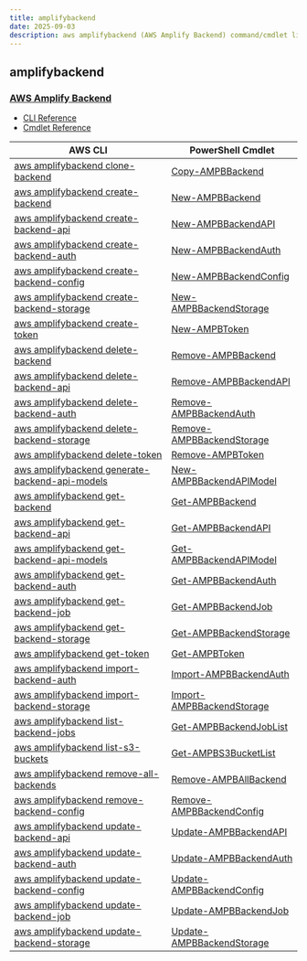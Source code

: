 ```yaml
---
title: amplifybackend
date: 2025-09-03
description: aws amplifybackend (AWS Amplify Backend) command/cmdlet list.
---
```


## amplifybackend

### [AWS Amplify Backend](https://aws.amazon.com/amplify/)

* [CLI Reference](https://awscli.amazonaws.com/v2/documentation/api/latest/reference/amplifybackend/index.html)
* [Cmdlet Reference](https://docs.aws.amazon.com/powershell/latest/reference/items/AmplifyBackend_cmdlets.html)

|AWS CLI|PowerShell Cmdlet|
|----|----|
|[aws amplifybackend clone-backend](https://awscli.amazonaws.com/v2/documentation/api/latest/reference/amplifybackend/clone-backend.html)|[Copy-AMPBBackend](https://docs.aws.amazon.com/powershell/latest/reference/items/Copy-AMPBBackend.html)|
|[aws amplifybackend create-backend](https://awscli.amazonaws.com/v2/documentation/api/latest/reference/amplifybackend/create-backend.html)|[New-AMPBBackend](https://docs.aws.amazon.com/powershell/latest/reference/items/New-AMPBBackend.html)|
|[aws amplifybackend create-backend-api](https://awscli.amazonaws.com/v2/documentation/api/latest/reference/amplifybackend/create-backend-api.html)|[New-AMPBBackendAPI](https://docs.aws.amazon.com/powershell/latest/reference/items/New-AMPBBackendAPI.html)|
|[aws amplifybackend create-backend-auth](https://awscli.amazonaws.com/v2/documentation/api/latest/reference/amplifybackend/create-backend-auth.html)|[New-AMPBBackendAuth](https://docs.aws.amazon.com/powershell/latest/reference/items/New-AMPBBackendAuth.html)|
|[aws amplifybackend create-backend-config](https://awscli.amazonaws.com/v2/documentation/api/latest/reference/amplifybackend/create-backend-config.html)|[New-AMPBBackendConfig](https://docs.aws.amazon.com/powershell/latest/reference/items/New-AMPBBackendConfig.html)|
|[aws amplifybackend create-backend-storage](https://awscli.amazonaws.com/v2/documentation/api/latest/reference/amplifybackend/create-backend-storage.html)|[New-AMPBBackendStorage](https://docs.aws.amazon.com/powershell/latest/reference/items/New-AMPBBackendStorage.html)|
|[aws amplifybackend create-token](https://awscli.amazonaws.com/v2/documentation/api/latest/reference/amplifybackend/create-token.html)|[New-AMPBToken](https://docs.aws.amazon.com/powershell/latest/reference/items/New-AMPBToken.html)|
|[aws amplifybackend delete-backend](https://awscli.amazonaws.com/v2/documentation/api/latest/reference/amplifybackend/delete-backend.html)|[Remove-AMPBBackend](https://docs.aws.amazon.com/powershell/latest/reference/items/Remove-AMPBBackend.html)|
|[aws amplifybackend delete-backend-api](https://awscli.amazonaws.com/v2/documentation/api/latest/reference/amplifybackend/delete-backend-api.html)|[Remove-AMPBBackendAPI](https://docs.aws.amazon.com/powershell/latest/reference/items/Remove-AMPBBackendAPI.html)|
|[aws amplifybackend delete-backend-auth](https://awscli.amazonaws.com/v2/documentation/api/latest/reference/amplifybackend/delete-backend-auth.html)|[Remove-AMPBBackendAuth](https://docs.aws.amazon.com/powershell/latest/reference/items/Remove-AMPBBackendAuth.html)|
|[aws amplifybackend delete-backend-storage](https://awscli.amazonaws.com/v2/documentation/api/latest/reference/amplifybackend/delete-backend-storage.html)|[Remove-AMPBBackendStorage](https://docs.aws.amazon.com/powershell/latest/reference/items/Remove-AMPBBackendStorage.html)|
|[aws amplifybackend delete-token](https://awscli.amazonaws.com/v2/documentation/api/latest/reference/amplifybackend/delete-token.html)|[Remove-AMPBToken](https://docs.aws.amazon.com/powershell/latest/reference/items/Remove-AMPBToken.html)|
|[aws amplifybackend generate-backend-api-models](https://awscli.amazonaws.com/v2/documentation/api/latest/reference/amplifybackend/generate-backend-api-models.html)|[New-AMPBBackendAPIModel](https://docs.aws.amazon.com/powershell/latest/reference/items/New-AMPBBackendAPIModel.html)|
|[aws amplifybackend get-backend](https://awscli.amazonaws.com/v2/documentation/api/latest/reference/amplifybackend/get-backend.html)|[Get-AMPBBackend](https://docs.aws.amazon.com/powershell/latest/reference/items/Get-AMPBBackend.html)|
|[aws amplifybackend get-backend-api](https://awscli.amazonaws.com/v2/documentation/api/latest/reference/amplifybackend/get-backend-api.html)|[Get-AMPBBackendAPI](https://docs.aws.amazon.com/powershell/latest/reference/items/Get-AMPBBackendAPI.html)|
|[aws amplifybackend get-backend-api-models](https://awscli.amazonaws.com/v2/documentation/api/latest/reference/amplifybackend/get-backend-api-models.html)|[Get-AMPBBackendAPIModel](https://docs.aws.amazon.com/powershell/latest/reference/items/Get-AMPBBackendAPIModel.html)|
|[aws amplifybackend get-backend-auth](https://awscli.amazonaws.com/v2/documentation/api/latest/reference/amplifybackend/get-backend-auth.html)|[Get-AMPBBackendAuth](https://docs.aws.amazon.com/powershell/latest/reference/items/Get-AMPBBackendAuth.html)|
|[aws amplifybackend get-backend-job](https://awscli.amazonaws.com/v2/documentation/api/latest/reference/amplifybackend/get-backend-job.html)|[Get-AMPBBackendJob](https://docs.aws.amazon.com/powershell/latest/reference/items/Get-AMPBBackendJob.html)|
|[aws amplifybackend get-backend-storage](https://awscli.amazonaws.com/v2/documentation/api/latest/reference/amplifybackend/get-backend-storage.html)|[Get-AMPBBackendStorage](https://docs.aws.amazon.com/powershell/latest/reference/items/Get-AMPBBackendStorage.html)|
|[aws amplifybackend get-token](https://awscli.amazonaws.com/v2/documentation/api/latest/reference/amplifybackend/get-token.html)|[Get-AMPBToken](https://docs.aws.amazon.com/powershell/latest/reference/items/Get-AMPBToken.html)|
|[aws amplifybackend import-backend-auth](https://awscli.amazonaws.com/v2/documentation/api/latest/reference/amplifybackend/import-backend-auth.html)|[Import-AMPBBackendAuth](https://docs.aws.amazon.com/powershell/latest/reference/items/Import-AMPBBackendAuth.html)|
|[aws amplifybackend import-backend-storage](https://awscli.amazonaws.com/v2/documentation/api/latest/reference/amplifybackend/import-backend-storage.html)|[Import-AMPBBackendStorage](https://docs.aws.amazon.com/powershell/latest/reference/items/Import-AMPBBackendStorage.html)|
|[aws amplifybackend list-backend-jobs](https://awscli.amazonaws.com/v2/documentation/api/latest/reference/amplifybackend/list-backend-jobs.html)|[Get-AMPBBackendJobList](https://docs.aws.amazon.com/powershell/latest/reference/items/Get-AMPBBackendJobList.html)|
|[aws amplifybackend list-s3-buckets](https://awscli.amazonaws.com/v2/documentation/api/latest/reference/amplifybackend/list-s3-buckets.html)|[Get-AMPBS3BucketList](https://docs.aws.amazon.com/powershell/latest/reference/items/Get-AMPBS3BucketList.html)|
|[aws amplifybackend remove-all-backends](https://awscli.amazonaws.com/v2/documentation/api/latest/reference/amplifybackend/remove-all-backends.html)|[Remove-AMPBAllBackend](https://docs.aws.amazon.com/powershell/latest/reference/items/Remove-AMPBAllBackend.html)|
|[aws amplifybackend remove-backend-config](https://awscli.amazonaws.com/v2/documentation/api/latest/reference/amplifybackend/remove-backend-config.html)|[Remove-AMPBBackendConfig](https://docs.aws.amazon.com/powershell/latest/reference/items/Remove-AMPBBackendConfig.html)|
|[aws amplifybackend update-backend-api](https://awscli.amazonaws.com/v2/documentation/api/latest/reference/amplifybackend/update-backend-api.html)|[Update-AMPBBackendAPI](https://docs.aws.amazon.com/powershell/latest/reference/items/Update-AMPBBackendAPI.html)|
|[aws amplifybackend update-backend-auth](https://awscli.amazonaws.com/v2/documentation/api/latest/reference/amplifybackend/update-backend-auth.html)|[Update-AMPBBackendAuth](https://docs.aws.amazon.com/powershell/latest/reference/items/Update-AMPBBackendAuth.html)|
|[aws amplifybackend update-backend-config](https://awscli.amazonaws.com/v2/documentation/api/latest/reference/amplifybackend/update-backend-config.html)|[Update-AMPBBackendConfig](https://docs.aws.amazon.com/powershell/latest/reference/items/Update-AMPBBackendConfig.html)|
|[aws amplifybackend update-backend-job](https://awscli.amazonaws.com/v2/documentation/api/latest/reference/amplifybackend/update-backend-job.html)|[Update-AMPBBackendJob](https://docs.aws.amazon.com/powershell/latest/reference/items/Update-AMPBBackendJob.html)|
|[aws amplifybackend update-backend-storage](https://awscli.amazonaws.com/v2/documentation/api/latest/reference/amplifybackend/update-backend-storage.html)|[Update-AMPBBackendStorage](https://docs.aws.amazon.com/powershell/latest/reference/items/Update-AMPBBackendStorage.html)|


